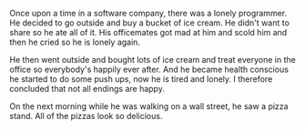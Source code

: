 Once upon a time in a software company, there was a lonely programmer.
He decided to go outside and buy a bucket of ice cream. He didn't want to share so he ate all of it. His officemates got mad at him and scold him and then he cried so he is lonely again. 

He then went outside and bought lots of ice cream and treat everyone in the office so everybody's happily ever after. And he became health conscious he started to do some push ups, now he is tired and lonely. I therefore concluded that not all endings are happy. 

On the next morning while he was walking on a wall street, he saw a pizza stand. All of the pizzas look so delicious.
